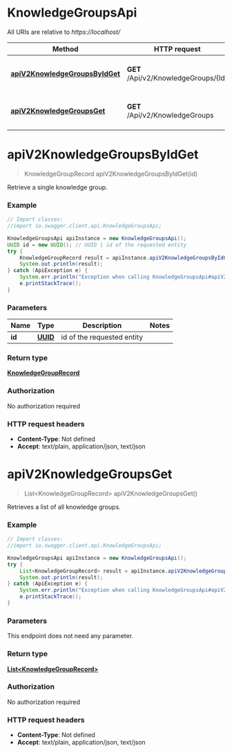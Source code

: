# KnowledgeGroupsApi

All URIs are relative to *https://localhost/*

Method | HTTP request | Description
------------- | ------------- | -------------
[**apiV2KnowledgeGroupsByIdGet**](KnowledgeGroupsApi.md#apiV2KnowledgeGroupsByIdGet) | **GET** /Api/v2/KnowledgeGroups/{Id} | Retrieve a single knowledge group.
[**apiV2KnowledgeGroupsGet**](KnowledgeGroupsApi.md#apiV2KnowledgeGroupsGet) | **GET** /Api/v2/KnowledgeGroups | Retrieves a list of all knowledge groups.


<a name="apiV2KnowledgeGroupsByIdGet"></a>
# **apiV2KnowledgeGroupsByIdGet**
> KnowledgeGroupRecord apiV2KnowledgeGroupsByIdGet(id)

Retrieve a single knowledge group.

### Example
```java
// Import classes:
//import io.swagger.client.api.KnowledgeGroupsApi;

KnowledgeGroupsApi apiInstance = new KnowledgeGroupsApi();
UUID id = new UUID(); // UUID | id of the requested entity
try {
    KnowledgeGroupRecord result = apiInstance.apiV2KnowledgeGroupsByIdGet(id);
    System.out.println(result);
} catch (ApiException e) {
    System.err.println("Exception when calling KnowledgeGroupsApi#apiV2KnowledgeGroupsByIdGet");
    e.printStackTrace();
}
```

### Parameters

Name | Type | Description  | Notes
------------- | ------------- | ------------- | -------------
 **id** | [**UUID**](.md)| id of the requested entity |

### Return type

[**KnowledgeGroupRecord**](KnowledgeGroupRecord.md)

### Authorization

No authorization required

### HTTP request headers

 - **Content-Type**: Not defined
 - **Accept**: text/plain, application/json, text/json

<a name="apiV2KnowledgeGroupsGet"></a>
# **apiV2KnowledgeGroupsGet**
> List&lt;KnowledgeGroupRecord&gt; apiV2KnowledgeGroupsGet()

Retrieves a list of all knowledge groups.

### Example
```java
// Import classes:
//import io.swagger.client.api.KnowledgeGroupsApi;

KnowledgeGroupsApi apiInstance = new KnowledgeGroupsApi();
try {
    List<KnowledgeGroupRecord> result = apiInstance.apiV2KnowledgeGroupsGet();
    System.out.println(result);
} catch (ApiException e) {
    System.err.println("Exception when calling KnowledgeGroupsApi#apiV2KnowledgeGroupsGet");
    e.printStackTrace();
}
```

### Parameters
This endpoint does not need any parameter.

### Return type

[**List&lt;KnowledgeGroupRecord&gt;**](KnowledgeGroupRecord.md)

### Authorization

No authorization required

### HTTP request headers

 - **Content-Type**: Not defined
 - **Accept**: text/plain, application/json, text/json


